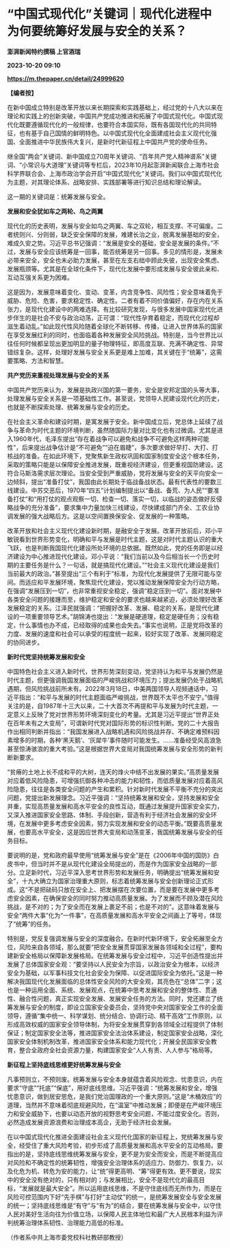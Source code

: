 # “中国式现代化”关键词｜现代化进程中为何要统筹好发展与安全的关系？
**澎湃新闻特约撰稿 上官酒瑞**

**2023-10-20 09:10**

**https://m.thepaper.cn/detail/24999620**

**【编者按】**

在新中国成立特别是改革开放以来长期探索和实践基础上，经过党的十八大以来在理论和实践上的创新突破，中国共产党成功推进和拓展了中国式现代化。中国式现代化既要遵循现代化的一般规律，也要符合本国实际，既有各国现代化的共同特征，也有基于自己国情的鲜明特色。以中国式现代化全面建成社会主义现代化强国、全面推进中华民族伟大复兴，是新时代新征程上中国共产党的使命任务。

继全国“两会”关键词、新中国成立70周年关键词、“百年共产党人精神谱系”关键词、“小常识与大道理”关键词等专栏后，2023年10月起澎湃新闻联合上海市社会科学界联合会、上海市政治学会开启“中国式现代化”关键词。我们以中国式现代化为主题，对其理论体系、战略安排、实践部署等进行知识总结和理论解读。

这一期的关键词是：统筹发展与安全。

**发展和安全犹如车之两轮、鸟之两翼**

现代化的历史表明，发展与安全如鸟之两翼、车之双轮，相互支撑、不可偏废。二者统则兴、分则弱，缺乏安全保障的发展，难建长治之业，脱离发展基础的安全，难成久安之势。习近平总书记强调：“发展是安全的基础，安全是发展的条件。”不过，发展与安全应该统筹是一回事，能否统筹是另一回事。多见的情形是，发展未必带来安全，安全也未必助力发展，甚至在左支右绌中顾此失彼，出现安全焦虑、发展瓶颈等。尤其是在全球化条件下，现代化发展中要形成发展与安全彼此亲和、互动互强关系更为困难。

这是因为，发展意味着变化、变动、变革，内含竞争性、风险性；安全意味着免于威胁、危险、危害，要求稳定性、确定性。二者有着不同价值偏好，存在内在关系张力，是现代化建设中的两难选择。有比较研究发现，与很多发展中国家现代化进步伴生的是社会不安与政治动荡，正可谓：“现代性孕育着稳定，而现代化过程却滋生着动乱。”如此现代性风险随着全球化不断转移、传播，让进入世界体系的国家在享受发展红利的同时，也面临着各种发展安全风险挑战。特别是，当今世界比以往任何时候都呈现出更加明显的量子物理特征，即高度互联、充满不确定性、异常错综复杂。这样，处理好发展与安全关系更是难上加难，其关键在于“统筹”，这需要策略、方法和智慧。

**共产党历来重视处理发展与安全的关系**

中国共产党历来认为，发展是执政兴国的第一要务，安全是安邦定国的头等大事，处理发展与安全关系是一项基础性工作。甚至说，党领导人民建设现代化的历史，也就是不断探索处理、统筹发展与安全的历史。

在社会主义革命和建设时期，是寓发展于安全。新中国成立后，党总体上延续了战争与革命为时代主题的环境判断，虽然随国际力量对比变化也有过微调。尤其是进入1960年代，毛泽东提出“存在着战争可以避免和战争不可避免这样两种可能性”，后来提出战争估计是“不可避免”“迫在眉睫”，多次要求做好早打、大打、打核战的准备。在如此环境下，党聚焦新生政权巩固和国家制度安全这个根本任务，采取的策略只能是以保障安全推进发展，既重视经济建设，但更重视国防建设。这符合马斯洛需求层次理论。当安全受到严重威胁，党将发展与安全的天平向安全一边倾斜，提出“准备打仗”，我国由此长期处于临战备战状态。最有代表性的要数三线建设。中苏交恶后，1970年“四五”计划编制提出以“备战、备荒、为人民”“要准备打仗”和“用打仗的观点观察一切、检查一切、落实一切，以临战的姿态做好反侵略战争的充分准备”，要求集中力量加快三线建设，尽快建成部门齐全、工农业协调发展的强大战略后方。这是以空间置换保安全、促发展的一种策略。

改革开放和社会主义现代化建设新时期，是融安全于发展。改革开放前后，邓小平敏锐看到世界形势变化，明确和平与发展是时代主题，这是对时代主题认识的重大飞跃，也是判断我国现代化建设所处环境的总依据。既然如此，党的任务即是以经济建设为中心推进现代化建设。邓小平说：“我们当前以及今后相当长一个历史时期的主要任务是什么？一句话，就是搞现代化建设。”“社会主义现代化建设是我们当前最大的政治。”甚至提出“三个有利于”标准，为现代化发展提供了无限可能与空间。而适应和平发展环境，聚焦现代化建设，党以推动发展保障安全为行动方略，在强调“发展压到一切”，也非常重视安全稳定，强调“稳定压到一切”。面对发展中各类安全问题的接踵而至，维护稳定和安全的要求也越来越紧迫，必须处理好改革发展稳定的关系。江泽民就强调：“把握好改革、发展、稳定的关系，是现代化建设的一项重要领导艺术。”胡锦涛也提出：“发展是硬道理，稳定是硬任务；没有稳定，什么事情也办不成，已经取得的成果也会失去。”事实也说明，正是党将改革的力度、发展的速度和社会可以承受的程度统一起来，较好实现了改革、发展同稳定的协同进步。

**新时代党坚持统筹发展和安全**

中国特色社会主义进入新时代，世界形势深刻变动，党坚持认为和平与发展仍然是时代主题，但更强调我国发展面临的严峻挑战和环境压力；提出发展仍处于战略机遇期，但风险挑战前所未有。2022年3月18日，中美两国领导人视频通话中，习近平指出：“和平与发展的时代主题面临严峻挑战，世界既不太平也不安宁。”值得关注的是，自1987年十三大以来，二十大首次不再提和平与发展为时代主题，一定意义上反映了党对世界形势环境深刻变化的考量。尤其是习近平提出“世界正处在百年未有之大变局”，可谓新时代党对国际形势的标识性判断。党的二十大报告作出相同判断并指出：“我国发展进入战略机遇和风险挑战并存、不确定难预料因素增多的时期，各种‘黑天鹅’、‘灰犀牛’事件随时可能发生。……准备经受风高浪急甚至惊涛骇浪的重大考验。”这是根据世界大变局对我国统筹发展与安全形势的新判断新要求。

“贫瘠的土地上长不成和平的大树，连天的烽火中结不出发展的果实。”高质量发展对应着低风险隐患，可增强抗御各种冲击的能力和韧性，而低质量发展对应着高风险隐患，往往是各类安全问题的产生和累积。针对新时代发展不平衡不充分的突出问题，党提出新发展理念。习近平强调：“坚持统筹发展和安全，坚持发展和安全并重，实现高质量发展和高水平安全的良性互动，既通过发展提升国家安全实力，又深入推进国家安全思路、体制、手段创新，营造有利于经济社会发展的安全环境，在发展中更多考虑安全因素，努力实现发展和安全的动态平衡。”既要高质量发展，也要高水平安全，这是因应世界大变局和动荡变革，我国统筹发展与安全的任务目标。

要说明的是，党和政府最早使用“统筹发展与安全”是在《2006年中国的国防》白皮书中，但当时并不是从现代化建设全局提出的，而是作为国家安全战略的一部分。立足新时代，习近平深入思考世界形势和发展任务，明确提出“统筹发展和安全”，十九大确立为国家治理重大原则，标志着统筹发展与安全创新理论正式形成。这“不是把砝码只放在安全上、把发展摆在次要位置，而是要在发展中更多考虑安全因素，在确保安全的同时努力推动高质量发展。为了发展而不顾及潜在风险挑战，是不对的；为了安全而在发展上裹足不前；也是不对的”。这意味着发展与安全“两件大事”化为“一件事”，在高质量发展和高水平安全之间画上了等号，体现了“统筹”的任务。

特别是，党反复强调发展与安全的深度融合。在新时代新环境下，安全拓展至全方位，风险来自各领域，那么就要“把安全发展贯穿国家发展各领域和全过程”，要构建新安全格局以保障新发展格局。在统筹发展与安全过程中，习近平创造性提出并发展了总体国家安全观：“要坚持以人民安全为宗旨，以政治安全为根本，以经济安全为基础，以军事科技文化社会安全为保障、以促进国际安全为依托。”这是一种解决我国现代化发展面临的总体性安全风险的大安全观，其亮色在“总体”二字；这也是一种运用全面、系统、发展观点，在统筹中思考发展和安全的整体性、贯通性、融合性问题，真正实现安全发展、发展安全任务的方法。同时，党还建立了统筹发展与安全的制度，即设立国家安全委员会，坚持党中央对国家安全工作的全面领导，遵循“集中统一、科学谋划、统分结合、协调行动、精干高效”工作原则，以形成高效权威的国家安全领导体制，为将安全发展贯穿到各领域全过程提供了体制保证；制定国家安全法等，推进国家安全法治体系建设，制定国家安全战略，深化国家安全体制机制改革，推进国家安全体系和能力现代化；开展全民国家安全教育，整合全政府全社会资源力量，构建国家安全“人人有责、人人参与”格局等。

**新征程上坚持底线思维更好统筹发展与安全**

凡事预则立，不预则废。统筹发展与安全本身就蕴含着风险观念、忧患意识，内在要求“守底”“托底”“保底”，用好底线思维。习近平强调：“统筹发展和安全，增强忧患意识，做到居安思危，是我们党治国理政的一个重大原则。”这是“木桶效应”的道理，当然并不意味着彻底规避风险，在“温室”中推动发展；即便是在严峻环境压力和安全威胁下，也要以动态开放的视野思考安全问题，不能过度安全化。否则，必然造成发展资源浪费和治理成本高企，无助于经济社会发展。

在以中国式现代化推进全面建设社会主义现代化国家的新征程上，党统筹发展与安全，经受住了重大风险考验，初步形成了高质量发展和高水平安全的互动格局。要指出的是，坚持底线思维统筹发展与安全，更不是为安全而安全，而是不断提高应对风险和不确定性的统筹韧性，增强安全治理体系的适应力、防御力、恢复力，以及化危为机、转危为安的能力，让“统”得更高明、“筹”得更有效。更不要说，现实中的安全没有绝对的，只有相对的；与发展相比，安全不是现代化的最高目标，“发展就是最大安全”。所以运用底线思维，不是守住底线而无所作为，而是在风险可控范围内下好“先手棋”与打好“主动仗”的统一，是统筹发展安全与安全发展的统一；坚持底线思维是“有守”与“有为”的结合，要在统筹发展与安全中，以守住人民对美好生活向往为价值立场，以保障人民主体地位和最广大人民根本利益为评判统筹治理体系韧性、治理能力高低的标准。

（作者系中共上海市委党校科社教研部教授）